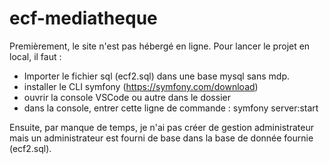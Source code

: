 # ecf-mediatheque

Premièrement, le site n'est pas hébergé en ligne. Pour lancer le projet en local, il faut :
  - Importer le fichier sql (ecf2.sql) dans une base mysql sans mdp.
  - installer le CLI symfony (https://symfony.com/download)
  - ouvrir la console VSCode ou autre dans le dossier
  - dans la console, entrer cette ligne de commande : symfony server:start
  
Ensuite, par manque de temps, je n'ai pas créer de gestion administrateur mais un administrateur est fourni de base dans la base de donnée fournie (ecf2.sql).
